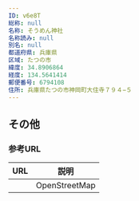 ```yaml
---
ID: v6e8T
総称: null
名称: そうめん神社
名称読み: null
別名: null
都道府県: 兵庫県
区域: たつの市
緯度: 34.8906864
経度: 134.5641414
郵便番号: 6794108
住所: 兵庫県たつの市神岡町大住寺７９４−５
---
```


## その他

### 参考URL

| URL | 説明          |
| --- | ------------- |
|     | OpenStreetMap |
